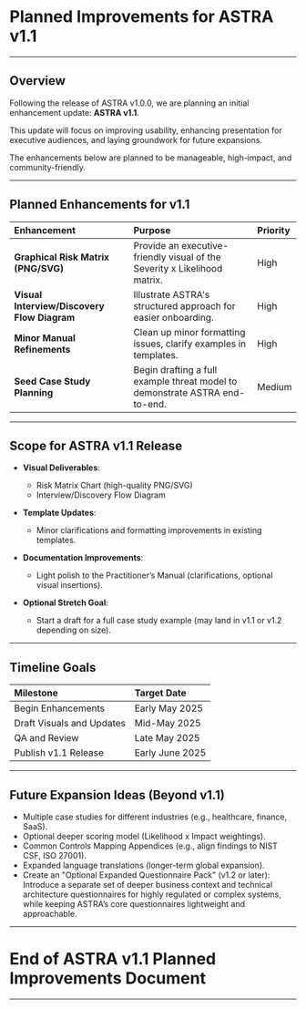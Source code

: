 # Planned Improvements for ASTRA v1.1

---

## Overview

Following the release of ASTRA v1.0.0, we are planning an initial enhancement update: **ASTRA v1.1**.

This update will focus on improving usability, enhancing presentation for executive audiences, and laying groundwork for future expansions.

The enhancements below are planned to be manageable, high-impact, and community-friendly.

---

## Planned Enhancements for v1.1

| Enhancement | Purpose | Priority |
|:--|:--|:--|
| **Graphical Risk Matrix (PNG/SVG)** | Provide an executive-friendly visual of the Severity x Likelihood matrix. | High |
| **Visual Interview/Discovery Flow Diagram** | Illustrate ASTRA's structured approach for easier onboarding. | High |
| **Minor Manual Refinements** | Clean up minor formatting issues, clarify examples in templates. | High |
| **Seed Case Study Planning** | Begin drafting a full example threat model to demonstrate ASTRA end-to-end. | Medium |

---

## Scope for ASTRA v1.1 Release

- **Visual Deliverables**:
  - Risk Matrix Chart (high-quality PNG/SVG)
  - Interview/Discovery Flow Diagram

- **Template Updates**:
  - Minor clarifications and formatting improvements in existing templates.

- **Documentation Improvements**:
  - Light polish to the Practitioner’s Manual (clarifications, optional visual insertions).

- **Optional Stretch Goal**:
  - Start a draft for a full case study example (may land in v1.1 or v1.2 depending on size).

---

## Timeline Goals

| Milestone | Target Date |
|:--|:--|
| Begin Enhancements | Early May 2025 |
| Draft Visuals and Updates | Mid-May 2025 |
| QA and Review | Late May 2025 |
| Publish v1.1 Release | Early June 2025 |

---

## Future Expansion Ideas (Beyond v1.1)

- Multiple case studies for different industries (e.g., healthcare, finance, SaaS).
- Optional deeper scoring model (Likelihood x Impact weightings).
- Common Controls Mapping Appendices (e.g., align findings to NIST CSF, ISO 27001).
- Expanded language translations (longer-term global expansion).
- Create an "Optional Expanded Questionnaire Pack" (v1.2 or later): Introduce a separate set of deeper business context and technical architecture questionnaires for highly regulated or complex systems, while keeping ASTRA’s core questionnaires lightweight and approachable.

---

# End of ASTRA v1.1 Planned Improvements Document

---


